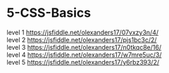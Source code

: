 # 5-CSS-Basics


level 1	https://jsfiddle.net/olexanders17/07vxzy3n/4/  
level 2	https://jsfiddle.net/olexanders17/pjs1bc3c/2/  
level 3	https://jsfiddle.net/olexanders17/n0tkqc8e/16/  
level 4	https://jsfiddle.net/olexanders17/w7mre5uc/3/  
level 5	https://jsfiddle.net/olexanders17/y6rbz393/2/  
